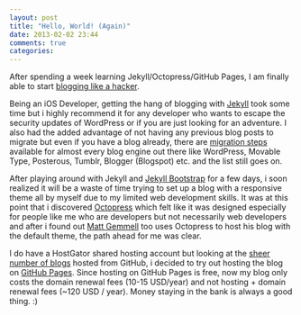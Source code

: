 ```yaml
---
layout: post
title: "Hello, World! (Again)"
date: 2013-02-02 23:44
comments: true
categories: 
---
```


After spending a week learning Jekyll/Octopress/GitHub Pages, I am finally able to start [blogging like a hacker](http://tom.preston-werner.com/2008/11/17/blogging-like-a-hacker.html).

Being an iOS Developer, getting the hang of blogging with [Jekyll](https://github.com/mojombo/jekyll) took some time but i highly recommend it for any developer who wants to escape the security updates of WordPress or if you are just looking for an adventure. I also had the added advantage of not having any previous blog posts to migrate but even if you have a blog already, there are [migration steps](https://github.com/mojombo/jekyll/wiki/Blog-Migrations) available for almost every blog engine out there like WordPress, Movable Type, Posterous, Tumblr, Blogger (Blogspot) etc. and the list still goes on. 

<!-- more -->

After playing around with Jekyll and [Jekyll Bootstrap](http://jekyllbootstrap.com/) for a few days, i soon realized it will be a waste of time trying to set up a blog with a responsive theme all by myself due to my limited web development skills. It was at this point that i discovered [Octopress](http://octopress.org/) which felt like it was designed especially for people like me who are developers but not necessarily web developers and after i found out [Matt Gemmell](http://mattgemmell.com/) too uses Octopress to host his blog with the default theme, the path ahead for me was clear. 

I do have a HostGator shared hosting account but looking at the [sheer number of blogs](https://github.com/mojombo/jekyll/wiki/Sites) hosted from GitHub, i decided to try out hosting the blog on [GitHub Pages](http://pages.github.com/). Since hosting on GitHub Pages is free, now my blog only costs the domain renewal fees (10-15 USD/year) and not hosting + domain renewal fees (~120 USD / year). Money staying in the bank is always a good thing. :)